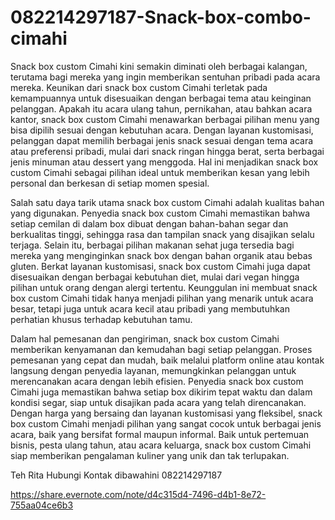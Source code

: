 # 082214297187-Snack-box-combo-cimahi
Snack box custom Cimahi kini semakin diminati oleh berbagai kalangan, terutama bagi mereka yang ingin memberikan sentuhan pribadi pada acara mereka. Keunikan dari snack box custom Cimahi terletak pada kemampuannya untuk disesuaikan dengan berbagai tema atau keinginan pelanggan. Apakah itu acara ulang tahun, pernikahan, atau bahkan acara kantor, snack box custom Cimahi menawarkan berbagai pilihan menu yang bisa dipilih sesuai dengan kebutuhan acara. Dengan layanan kustomisasi, pelanggan dapat memilih berbagai jenis snack sesuai dengan tema acara atau preferensi pribadi, mulai dari snack ringan hingga berat, serta berbagai jenis minuman atau dessert yang menggoda. Hal ini menjadikan snack box custom Cimahi sebagai pilihan ideal untuk memberikan kesan yang lebih personal dan berkesan di setiap momen spesial.

Salah satu daya tarik utama snack box custom Cimahi adalah kualitas bahan yang digunakan. Penyedia snack box custom Cimahi memastikan bahwa setiap cemilan di dalam box dibuat dengan bahan-bahan segar dan berkualitas tinggi, sehingga rasa dan tampilan snack yang disajikan selalu terjaga. Selain itu, berbagai pilihan makanan sehat juga tersedia bagi mereka yang menginginkan snack box dengan bahan organik atau bebas gluten. Berkat layanan kustomisasi, snack box custom Cimahi juga dapat disesuaikan dengan berbagai kebutuhan diet, mulai dari vegan hingga pilihan untuk orang dengan alergi tertentu. Keunggulan ini membuat snack box custom Cimahi tidak hanya menjadi pilihan yang menarik untuk acara besar, tetapi juga untuk acara kecil atau pribadi yang membutuhkan perhatian khusus terhadap kebutuhan tamu.

Dalam hal pemesanan dan pengiriman, snack box custom Cimahi memberikan kenyamanan dan kemudahan bagi setiap pelanggan. Proses pemesanan yang cepat dan mudah, baik melalui platform online atau kontak langsung dengan penyedia layanan, memungkinkan pelanggan untuk merencanakan acara dengan lebih efisien. Penyedia snack box custom Cimahi juga memastikan bahwa setiap box dikirim tepat waktu dan dalam kondisi segar, siap untuk disajikan pada acara yang telah direncanakan. Dengan harga yang bersaing dan layanan kustomisasi yang fleksibel, snack box custom Cimahi menjadi pilihan yang sangat cocok untuk berbagai jenis acara, baik yang bersifat formal maupun informal. Baik untuk pertemuan bisnis, pesta ulang tahun, atau acara keluarga, snack box custom Cimahi siap memberikan pengalaman kuliner yang unik dan tak terlupakan.

Teh Rita
Hubungi Kontak dibawahini
082214297187

https://share.evernote.com/note/d4c315d4-7496-d4b1-8e72-755aa04ce6b3


